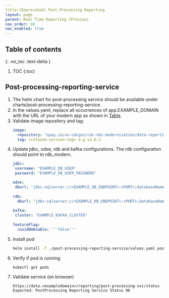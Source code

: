 ```yaml
---
title:(Deprecated) Post Processing Reporting
layout: page
parent: Real Time Reporting (Preview)
nav_order: 10
nav_enabled: true
---
```


## Table of contents
{: .no_toc .text-delta }

1. TOC
{:toc}

## Post-processing-reporting-service
1. The helm chart for post-processing service should be available under charts/post-processing-reporting-service.
2. In the values.yaml, replace all occurrences of app.EXAMPLE_DOMAIN with the URL of your modern app as shown in [Table](/NEDSS-SystemAdminGuide/docs/4_initial_kubernetes_deployment/1_nginx_ingress_deployment.html#deploy-nginx-ingress-controller-on-the-kubernetes-cluster).
3. Validate image repository and tag:
   ```yaml
   image:
     repository: "quay.io/us-cdcgov/cdc-nbs-modernization/data-reporting-service/post-processing-reporting-service"
     tag: <release-version-tag> e.g v1.0.1
   ```
4. Update jdbc, odse, rdb and kafka configurations. The rdb configuration should point to rdb_modern.
   ```yaml
   jdbc:
    username: "EXAMPLE_DB_USER"
    password: "EXAMPLE_DB_USER_PASSWORD"

   odse:
    dburl: "jdbc:sqlserver://<EXAMPLE_DB_ENDPOINT>:<PORT>;databaseName=NBS_ODSE;encrypt=true;trustServerCertificate=true;"
    
   rdb:
     dburl: "jdbc:sqlserver://<EXAMPLE_DB_ENDPOINT>:<PORT>;databaseName=rdb_modern;encrypt=true;trustServerCertificate=true;"
    
   kafka:
    cluster: "EXAMPLE_KAFKA_CLUSTER"
    
   featureFlag:
     covidDmEnable: '''false'''
   ```
5. Install pod
   ```bash
   helm install -f ./post-processing-reporting-service/values.yaml post-processing-reporting-service ./post-processing-reporting-service/
   ```
6. Verify if pod is running
   ```bash
   kubectl get pods
   ```
7. Validate service (on browser)
   ```
   https://data.<exampledomain>/reporting/post-processing-svc/status
   Expected: PostProcessing Reporting Service Status OK
   ```
